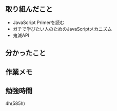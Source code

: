## 取り組んだこと
- JavaScript Primerを読む
- ガチで学びたい人のためのJavaScriptメカニズム
- 鬼滅API

## 分かったこと

## 作業メモ

## 勉強時間
4h(585h)